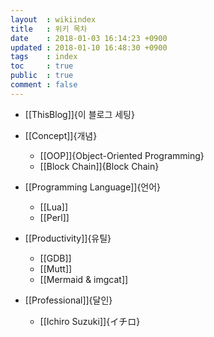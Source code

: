 ```yaml
---
layout  : wikiindex
title   : 위키 목차
date 	: 2018-01-03 16:14:23 +0900
updated : 2018-01-10 16:48:30 +0900
tags    : index
toc     : true
public  : true
comment : false
---
```


* [[ThisBlog]]{이 블로그 세팅}

* [[Concept]]{개념}
  * [[OOP]]{Object-Oriented Programming}
  * [[Block Chain]]{Block Chain}
* [[Programming Language]]{언어}
  * [[Lua]]
  * [[Perl]]
* [[Productivity]]{유틸}
  * [[GDB]]
  * [[Mutt]]
  * [[Mermaid & imgcat]]
* [[Professional]]{달인}
  * [[Ichiro Suzuki]]{イチロ}
